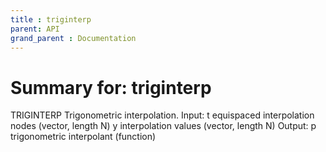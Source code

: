 ```yaml
---
title : triginterp
parent: API
grand_parent : Documentation
---
```

# Summary for: **triginterp**

TRIGINTERP Trigonometric interpolation.
Input:
t   equispaced interpolation nodes (vector, length N)
y   interpolation values (vector, length N)
Output:
p   trigonometric interpolant (function)

